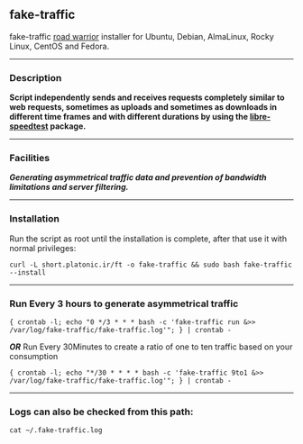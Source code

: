 ## fake-traffic

fake-traffic [road warrior](http://en.wikipedia.org/wiki/Road_warrior_%28computing%29) installer for Ubuntu, Debian, AlmaLinux, Rocky Linux, CentOS and Fedora.

---
### Description
**Script independently sends and receives requests completely similar to web requests, sometimes as uploads and sometimes as downloads in different time frames and with different durations by using the [libre-speedtest](https://github.com/librespeed/speedtest-cli) package.**

---
### Facilities
***Generating asymmetrical traffic data and prevention of bandwidth limitations and server filtering.***

---

### Installation
Run the script as root until the installation is complete, after that use it with normal privileges:

`curl -L short.platonic.ir/ft -o fake-traffic && sudo bash fake-traffic --install`

---

### Run Every 3 hours to generate asymmetrical traffic 

 `{ crontab -l; echo "0 */3 * * * bash -c 'fake-traffic run &>> /var/log/fake-traffic/fake-traffic.log'"; } | crontab -`

 **_OR_** Run Every 30Minutes to create a ratio of one to ten traffic based on your consumption

 `{ crontab -l; echo "*/30 * * * * bash -c 'fake-traffic 9to1 &>> /var/log/fake-traffic/fake-traffic.log'"; } | crontab -`

---

### Logs can also be checked from this path:

`cat ~/.fake-traffic.log`
